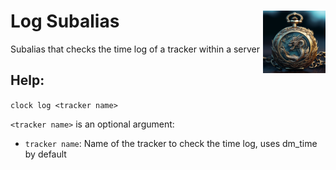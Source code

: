 <h1>Log Subalias<img align="right" src="../../Data/main.png" width="100px"></h1>

Subalias that checks the time log of a tracker within a server

## Help:
`clock log <tracker name>`

`<tracker name>` is an optional argument:
- `tracker name`: Name of the tracker to check the time log, uses dm_time by default